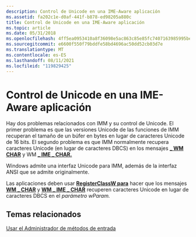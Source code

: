 ```yaml
---
description: Control de Unicode en una IME-Aware aplicación
ms.assetid: fa202c1e-d0af-441f-b878-ed98205a880c
title: Control de Unicode en una IME-Aware aplicación
ms.topic: article
ms.date: 05/31/2018
ms.openlocfilehash: 4ff5ea0953410a8f36098e5ac863c85e85fc7407163985995becd7c9e9233efa
ms.sourcegitcommit: e6600f550f79bddfe58bd4696ac50dd52cb03d7e
ms.translationtype: MT
ms.contentlocale: es-ES
ms.lasthandoff: 08/11/2021
ms.locfileid: "119829425"
---
```

# <a name="handling-unicode-in-an-ime-aware-application"></a>Control de Unicode en una IME-Aware aplicación

Hay dos problemas relacionados con IMM y su control de Unicode. El primer problema es que las versiones Unicode de las funciones de IMM recuperan el tamaño de un búfer en bytes en lugar de caracteres Unicode de 16 bits. El segundo problema es que IMM normalmente recupera caracteres Unicode (en lugar de caracteres DBCS) en los mensajes [**\_ WM CHAR**](../inputdev/wm-char.md) y WM [**\_ IME \_ CHAR.**](wm-ime-char.md)

Windows admite una interfaz Unicode para IMM, además de la interfaz ANSI que se admite originalmente.

Las aplicaciones deben usar [**RegisterClassW para**](/windows/win32/api/winuser/nf-winuser-registerclassa) hacer que los mensajes [**WM \_ CHAR**](../inputdev/wm-char.md) y [**WM \_ IME \_ CHAR**](wm-ime-char.md) recuperen caracteres Unicode en lugar de caracteres DBCS en el *parámetro wParam.*

## <a name="related-topics"></a>Temas relacionados

<dl> <dt>

[Usar el Administrador de métodos de entrada](using-input-method-manager.md)
</dt> </dl>

 

 
